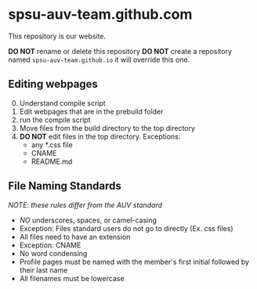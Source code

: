 spsu-auv-team.github.com
========================
This repository is our website.

**DO NOT** rename or delete this repository
**DO NOT** create a repository named `spsu-auv-team.github.io` it will override this one.

Editing webpages
----------------
0. Understand compile script
1. Edit webpages that are in the prebuild folder
2. run the compile script
3. Move files from the build directory to the top directory
4. **DO NOT** edit files in the top directory. Exceptions:
   * any *.css file
   * CNAME
   * README.md

File Naming Standards
---------------------
_NOTE: these rules differ from the AUV standard_
* *NO* underscores, spaces, or camel-casing
 * Exception: Files standard users do not go to directly (Ex. css files)
* All files need to have an extension
 * Exception: CNAME
* No word condensing
* Profile pages must be named with the member's first initial followed by their last name
* All filenames must be lowercase